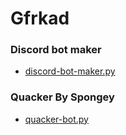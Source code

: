 # Gfrkad

### Discord bot maker
 - [discord-bot-maker.py](https://gfrkad21.github.io/discord-bot-maker/index.html)


### Quacker By Spongey
 - [quacker-bot.py](https://gfrkad21.github.io/quacker-bot/index.html)
